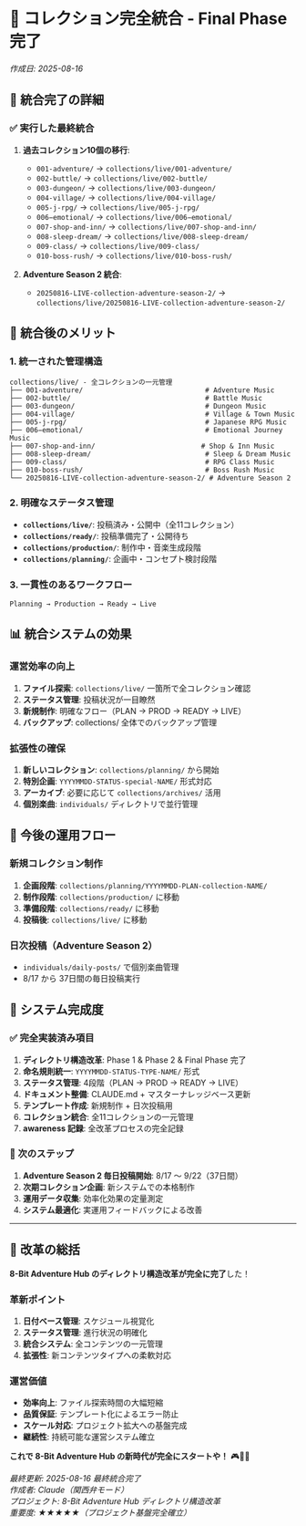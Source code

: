 # 🎯 コレクション完全統合 - Final Phase 完了

*作成日: 2025-08-16*

## 🏁 統合完了の詳細

### ✅ 実行した最終統合
1. **過去コレクション10個の移行**:
   - `001-adventure/` → `collections/live/001-adventure/`
   - `002-buttle/` → `collections/live/002-buttle/`
   - `003-dungeon/` → `collections/live/003-dungeon/`
   - `004-village/` → `collections/live/004-village/`
   - `005-j-rpg/` → `collections/live/005-j-rpg/`
   - `006−emotional/` → `collections/live/006−emotional/`
   - `007-shop-and-inn/` → `collections/live/007-shop-and-inn/`
   - `008-sleep-dream/` → `collections/live/008-sleep-dream/`
   - `009-class/` → `collections/live/009-class/`
   - `010-boss-rush/` → `collections/live/010-boss-rush/`

2. **Adventure Season 2 統合**:
   - `20250816-LIVE-collection-adventure-season-2/` → `collections/live/20250816-LIVE-collection-adventure-season-2/`

## 🎯 統合後のメリット

### 1. **統一された管理構造**
```
collections/live/ - 全コレクションの一元管理
├── 001-adventure/                              # Adventure Music
├── 002-buttle/                                 # Battle Music
├── 003-dungeon/                                # Dungeon Music
├── 004-village/                                # Village & Town Music
├── 005-j-rpg/                                  # Japanese RPG Music
├── 006−emotional/                              # Emotional Journey Music
├── 007-shop-and-inn/                          # Shop & Inn Music
├── 008-sleep-dream/                            # Sleep & Dream Music
├── 009-class/                                  # RPG Class Music
├── 010-boss-rush/                              # Boss Rush Music
└── 20250816-LIVE-collection-adventure-season-2/ # Adventure Season 2
```

### 2. **明確なステータス管理**
- **`collections/live/`**: 投稿済み・公開中（全11コレクション）
- **`collections/ready/`**: 投稿準備完了・公開待ち
- **`collections/production/`**: 制作中・音楽生成段階
- **`collections/planning/`**: 企画中・コンセプト検討段階

### 3. **一貫性のあるワークフロー**
```
Planning → Production → Ready → Live
```

## 📊 統合システムの効果

### 運営効率の向上
1. **ファイル探索**: `collections/live/` 一箇所で全コレクション確認
2. **ステータス管理**: 投稿状況が一目瞭然
3. **新規制作**: 明確なフロー（PLAN → PROD → READY → LIVE）
4. **バックアップ**: collections/ 全体でのバックアップ管理

### 拡張性の確保
1. **新しいコレクション**: `collections/planning/` から開始
2. **特別企画**: `YYYYMMDD-STATUS-special-NAME/` 形式対応
3. **アーカイブ**: 必要に応じて `collections/archives/` 活用
4. **個別楽曲**: `individuals/` ディレクトリで並行管理

## 🔄 今後の運用フロー

### 新規コレクション制作
1. **企画段階**: `collections/planning/YYYYMMDD-PLAN-collection-NAME/`
2. **制作段階**: `collections/production/` に移動
3. **準備段階**: `collections/ready/` に移動
4. **投稿後**: `collections/live/` に移動

### 日次投稿（Adventure Season 2）
- `individuals/daily-posts/` で個別楽曲管理
- 8/17 から 37日間の毎日投稿実行

## 🎉 システム完成度

### ✅ 完全実装済み項目
1. **ディレクトリ構造改革**: Phase 1 & Phase 2 & Final Phase 完了
2. **命名規則統一**: `YYYYMMDD-STATUS-TYPE-NAME/` 形式
3. **ステータス管理**: 4段階（PLAN → PROD → READY → LIVE）
4. **ドキュメント整備**: CLAUDE.md + マスターナレッジベース更新
5. **テンプレート作成**: 新規制作 + 日次投稿用
6. **コレクション統合**: 全11コレクションの一元管理
7. **awareness 記録**: 全改革プロセスの完全記録

### 🚀 次のステップ
1. **Adventure Season 2 毎日投稿開始**: 8/17 〜 9/22（37日間）
2. **次期コレクション企画**: 新システムでの本格制作
3. **運用データ収集**: 効率化効果の定量測定
4. **システム最適化**: 実運用フィードバックによる改善

---

## 🎯 改革の総括

**8-Bit Adventure Hub のディレクトリ構造改革が完全に完了**した！

### 革新ポイント
1. **日付ベース管理**: スケジュール視覚化
2. **ステータス管理**: 進行状況の明確化
3. **統合システム**: 全コンテンツの一元管理
4. **拡張性**: 新コンテンツタイプへの柔軟対応

### 運営価値
- **効率向上**: ファイル探索時間の大幅短縮
- **品質保証**: テンプレート化によるエラー防止
- **スケール対応**: プロジェクト拡大への基盤完成
- **継続性**: 持続可能な運営システム確立

**これで 8-Bit Adventure Hub の新時代が完全にスタートや！** 🎮🚀✨

*最終更新: 2025-08-16 最終統合完了*  
*作成者: Claude（関西弁モード）*  
*プロジェクト: 8-Bit Adventure Hub ディレクトリ構造改革*  
*重要度: ★★★★★（プロジェクト基盤完全確立）*